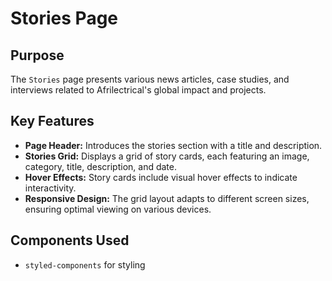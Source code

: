 # Stories Page

## Purpose
The `Stories` page presents various news articles, case studies, and interviews related to Afrilectrical's global impact and projects.

## Key Features
- **Page Header:** Introduces the stories section with a title and description.
- **Stories Grid:** Displays a grid of story cards, each featuring an image, category, title, description, and date.
- **Hover Effects:** Story cards include visual hover effects to indicate interactivity.
- **Responsive Design:** The grid layout adapts to different screen sizes, ensuring optimal viewing on various devices.

## Components Used
- `styled-components` for styling